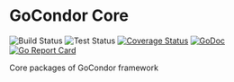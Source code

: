 # GoCondor Core 
![Build Status](https://github.com/gocondor/core/actions/workflows/build-main.yml/badge.svg) ![Test Status](https://github.com/gocondor/core/actions/workflows/test-main.yml/badge.svg) [![Coverage Status](https://coveralls.io/repos/github/gocondor/core/badge.svg?branch=main)](https://coveralls.io/github/gocondor/core?branch=main&cache=false) [![GoDoc](https://godoc.org/github.com/gocondor/core?status.svg)](https://godoc.org/github.com/gocondor/core) [![Go Report Card](https://goreportcard.com/badge/github.com/gocondor/core)](https://goreportcard.com/report/github.com/gocondor/core)

Core packages of GoCondor framework
